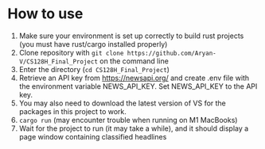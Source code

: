 # How to use
1. Make sure your environment is set up correctly to build rust projects (you must have rust/cargo installed properly)
2. Clone repository with `git clone https://github.com/Aryan-V/CS128H_Final_Project` on the command line
3. Enter the directory (`cd CS128H_Final_Project`)
4. Retrieve an API key from https://newsapi.org/ and create .env file with the environment variable NEWS_API_KEY. Set NEWS_API_KEY to the API key.
5. You may also need to download the latest version of VS for the packages in this project to work.
6. `cargo run` (may encounter trouble when running on M1 MacBooks)
7. Wait for the project to run (it may take a while), and it should display a page window containing classified headlines
